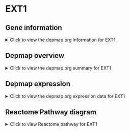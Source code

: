 <h1>EXT1</h1>

<h2>Gene information</h2>
<details>
  <summary>Click to view the depmap.org information for EXT1</summary>
  <iframe src="https://depmap.org/portal/gene/EXT1?tab=about" style="border:none;width:100%;height:800px"></iframe>
</details>

<h2>Depmap overview</h2>
<details>
  <summary>Click to view the depmap.org summary for EXT1</summary>
  <iframe src="https://depmap.org/portal/gene/EXT1?tab=overview" style="border:none;width:100%;height:800px"></iframe>
</details>

<h2>Depmap expression</h2>
<details>
  <summary>Click to view the depmap.org expression data for EXT1</summary>
  <iframe src="https://depmap.org/portal/gene/EXT1?tab=characterization" style="border:none;width:100%;height:800px"></iframe>
</details>



<h2>Reactome Pathway diagram</h2>
<details>
  <summary>Click to view Reactome pathway for EXT1</summary>
  <p>Defective EXT1 causes exostoses 1, TRPS2 and CHDS</p>
  <iframe src="https://reactome.org/PathwayBrowser/#/R-HSA-3656253" style="border:none;width:100%;height:800px"></iframe>
</details>



